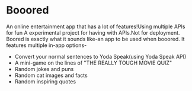 # Booored
An online entertainment app that has a lot of features!Using multiple APIs for fun
A experimental project for having with APIs.Not for deployment.
Boored is exactly what it sounds like-an app to be used when booored. It features multiple in-app options- 
* Convert your normal sentences to Yoda Speak(using Yoda Speak API) 
* A mini-game on the lines of "THE REALLY TOUGH MOVIE QUIZ"
* Random jokes and puns 
* Random cat images and facts 
* Random inspiring quotes
